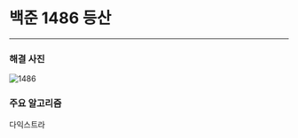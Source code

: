 # 백준 1486 등산

---

### 해결 사진

![1486](https://user-images.githubusercontent.com/69099083/91398562-4b484080-e877-11ea-8160-9bc6977c217c.png)


### 주요 알고리즘

다익스트라